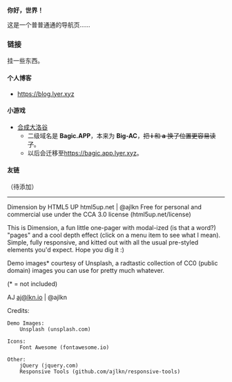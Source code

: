 **你好，世界！**

这是一个普普通通的导航页……

### 链接

挂一些东西。

#### 个人博客

- <https://blog.lyer.xyz>

#### 小游戏

- [合成大洛谷](https://bagic.lyer.xyz)
  - 二级域名是 **Bagic.APP**，本来为 **Big-AC**，~~把 **i** 和 **a** 换了位置更容易读了~~。
  - 以后会迁移至<https://bagic.app.lyer.xyz>。

#### 友链

（待添加）

***

Dimension by HTML5 UP
html5up.net | @ajlkn
Free for personal and commercial use under the CCA 3.0 license (html5up.net/license)


This is Dimension, a fun little one-pager with modal-ized (is that a word?) "pages"
and a cool depth effect (click on a menu item to see what I mean). Simple, fully
responsive, and kitted out with all the usual pre-styled elements you'd expect.
Hope you dig it :)

Demo images* courtesy of Unsplash, a radtastic collection of CC0 (public domain) images
you can use for pretty much whatever.

(* = not included)

AJ
aj@lkn.io | @ajlkn


Credits:

	Demo Images:
		Unsplash (unsplash.com)
	
	Icons:
		Font Awesome (fontawesome.io)
	
	Other:
		jQuery (jquery.com)
		Responsive Tools (github.com/ajlkn/responsive-tools)